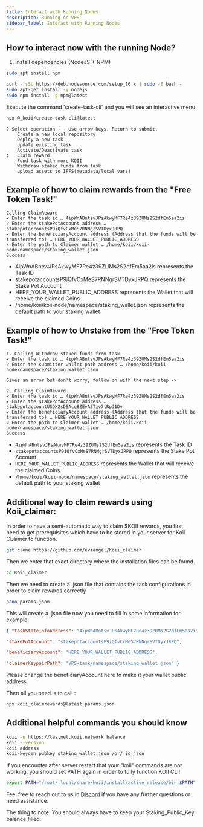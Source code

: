 ```yaml
---
title: Interact with Running Nodes
description: Running on VPS
sidebar_label: Interact with Running Nodes
---
```


## How to interact now with the running Node?

1. Install dependencies (NodeJS + NPM)

```bash
sudo apt install npm
```

```bash
curl -fsSL https://deb.nodesource.com/setup_16.x | sudo -E bash -
sudo apt-get install -y nodejs
sudo npm install -g npm@latest
```

Execute the command 'create-task-cli' and you will see an interactive menu


```bash
npx @_koii/create-task-cli@latest

```

```
? Select operation › - Use arrow-keys. Return to submit.
    Create a new local repository
    Deploy a new task
    update existing task
    Activate/Deactivate task
❯   Claim reward
    Fund task with more KOII
    Withdraw staked funds from task
    upload assets to IPFS(metadata/local vars)
```

## Example of how to claim rewards from the "Free Token Task!"

```
Calling ClaimReward
✔ Enter the task id … 4ipWnABntsvJPsAkwyMF7Re4z39ZUMs2S2dfEm5aa2is
✔ Enter the stakePotAccount address … stakepotaccountsP9iQfvCxMeS7RNNgrSVTDyxJRPQ
✔ Enter the beneficiaryAccount address (Address that the funds will be transferred to) … HERE_YOUR_WALLET_PUBLIC_ADDRESS
✔ Enter the path to Claimer wallet … /home/koii/koii-node/namespace/staking_wallet.json
Success
```

- 4ipWnABntsvJPsAkwyMF7Re4z39ZUMs2S2dfEm5aa2is represents the Task ID
- stakepotaccountsP9iQfvCxMeS7RNNgrSVTDyxJRPQ represents the Stake Pot Account
- HERE_YOUR_WALLET_PUBLIC_ADDRESS represents the Wallet that will receive the claimed Coins
- /home/koii/koii-node/namespace/staking_wallet.json represents the default path to your staking wallet

## Example of how to Unstake from the "Free Token Task!"

```
1. Calling Withdraw staked funds from task
✔ Enter the task id … 4ipWnABntsvJPsAkwyMF7Re4z39ZUMs2S2dfEm5aa2is
✔ Enter the submitter wallet path address … /home/koii/koii-node/namespace/staking_wallet.json

Gives an error but don't worry, follow on with the next step ->

2. Calling ClaimReward
✔ Enter the task id … 4ipWnABntsvJPsAkwyMF7Re4z39ZUMs2S2dfEm5aa2is
✔ Enter the stakePotAccount address … stakepotaccountUSDX2sDSAcq8ZEvA3Tiv7tRpJ1Dv
✔ Enter the beneficiaryAccount address (Address that the funds will be transferred to) … HERE_YOUR_WALLET_PUBLIC_ADDRESS
✔ Enter the path to Claimer wallet … /home/koii/koii-node/namespace/staking_wallet.json
Success
```

- `4ipWnABntsvJPsAkwyMF7Re4z39ZUMs2S2dfEm5aa2is` represents the Task ID
- `stakepotaccountsP9iQfvCxMeS7RNNgrSVTDyxJRPQ` represents the Stake Pot Account
- `HERE_YOUR_WALLET_PUBLIC_ADDRESS` represents the Wallet that will receive the claimed Coins
- `/home/koii/koii-node/namespace/staking_wallet.json` represents the default path to your staking wallet


## Additional way to claim rewards using Koii_claimer:

In order to have a semi-automatic way to claim $KOII rewards, you first need to get prerequisites which have to be stored in your server for Koii CLaimer to function.

```bash
git clone https://github.com/eviangel/Koii_claimer
```

Then we enter that exact directory where the installation files can be found.
```bash
cd Koii_claimer
```

Then we need to create a .json file that contains the task configurations in order to claim rewards correctly

```bash
nano params.json
```

This will create a .json file now you need to fill in some information for example:

```json
{ "taskStateInfoAddress": "4ipWnABntsvJPsAkwyMF7Re4z39ZUMs2S2dfEm5aa2is",

"stakePotAccount": "stakepotaccountsP9iQfvCxMeS7RNNgrSVTDyxJRPQ",

"beneficiaryAccount": "HERE_YOUR_WALLET_PUBLIC_ADDRESS",

"claimerKeypairPath": "VPS-task/namespace/staking_wallet.json" }
```

Please change the beneficiaryAccount here to make it your wallet public address.

Then all you need is to call :


```bash
npx koii_claimrewards@latest params.json
```

## Additional helpful commands you should know

```bash
koii -u https://testnet.koii.network balance
koii --version
koii address
koii-keygen pubkey staking_wallet.json /or/ id.json
```

If you encounter after server restart that your "koii" commands are not working, you should set PATH again in order to fully function KOII CLI!

```bash
export PATH="/root/.local/share/koii/install/active_release/bin:$PATH" --check to verify what is your correct path in the certain server!
```

Feel free to reach out to us in [Discord](https://discord.gg/koii-network) if you have any further questions or need assistance.

The thing to note: You should always have to keep your Staking_Public_Key balance filled.



